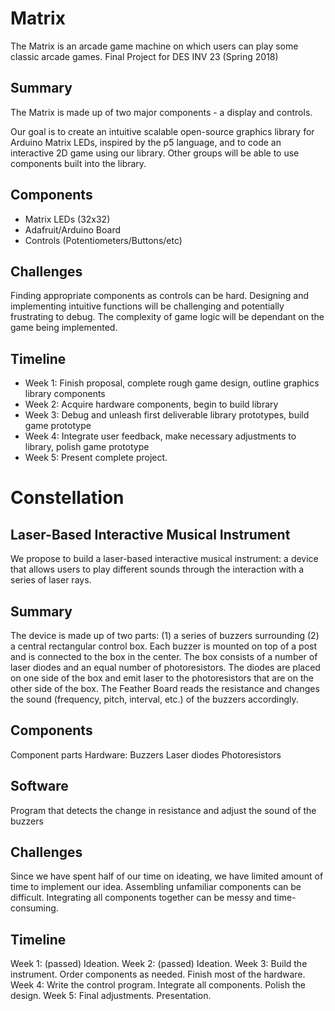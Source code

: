 # Matrix
The Matrix is an arcade game machine on which users can play some classic arcade games.
Final Project for DES INV 23 (Spring 2018)

## Summary
The Matrix is made up of two major components - a display and controls.

Our goal is to create an intuitive scalable open-source graphics library for Arduino Matrix LEDs, inspired by the p5 language, and to code an interactive 2D game using our library. Other groups will be able to use components built into the library.

## Components
- Matrix LEDs (32x32)
- Adafruit/Arduino Board
- Controls (Potentiometers/Buttons/etc)

## Challenges
Finding appropriate components as controls can be hard. Designing and implementing intuitive functions will be challenging and potentially frustrating to debug. The complexity of game logic will be dependant on the game being implemented.

## Timeline
- Week 1: Finish proposal, complete rough game design, outline graphics library components
- Week 2: Acquire hardware components, begin to build library
- Week 3: Debug and unleash first deliverable library prototypes, build game prototype
- Week 4: Integrate user feedback, make necessary adjustments to library, polish game prototype
- Week 5: Present complete project.

# Constellation
## Laser-Based Interactive Musical Instrument
We propose to build a laser-based interactive musical instrument: a device that allows users to play different sounds through the interaction with a series of laser rays.

## Summary
The device is made up of two parts: (1) a series of buzzers surrounding (2) a central rectangular control box. Each buzzer is mounted on top of a post and is connected to the box in the center. The box consists of a number of laser diodes and an equal number of photoresistors. The diodes are placed on one side of the box and emit laser to the photoresistors that are on the other side of the box. The Feather Board reads the resistance and changes the sound (frequency, pitch, interval, etc.) of the buzzers accordingly.

## Components
Component parts
Hardware:
Buzzers 
Laser diodes 
Photoresistors

## Software
Program that detects the change in resistance and adjust the sound of the buzzers

## Challenges
Since we have spent half of our time on ideating, we have limited amount of time to implement our idea. 
Assembling unfamiliar components can be difficult.
Integrating all components together can be messy and time-consuming.

## Timeline
Week 1: (passed) Ideation.
Week 2: (passed) Ideation.
Week 3: Build the instrument. Order components as needed. Finish most of the hardware. 
Week 4: Write the control program. Integrate all components. Polish the design.
Week 5: Final adjustments. Presentation.

